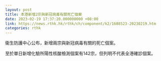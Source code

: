 ```yaml
---
layout: post
title: 本港新增2宗與新冠病毒有關死亡個案
date: 2023-02-19 17:37:20.000000000 +08:00
link: https://news.rthk.hk/rthk/ch/component/k2/1688523-20230219.htm
categories: rthk
---
```


衞生防護中心公布，新增兩宗與新冠病毒有關的死亡個案。

至於單日新增化驗所陽性核酸檢測個案有142宗，但列明不代表全港確診個案。
